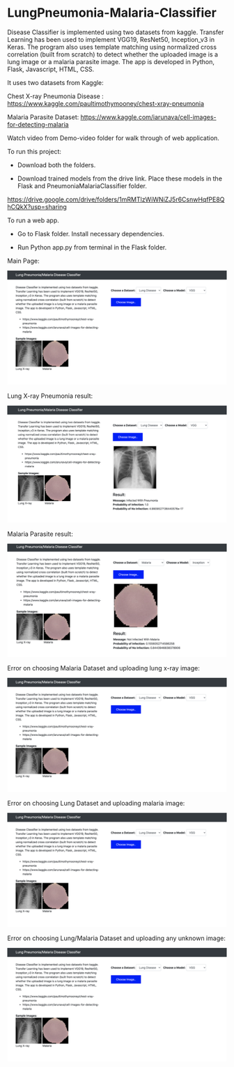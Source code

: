 # LungPneumonia-Malaria-Classifier

Disease Classifier is implemented using two datasets from kaggle.
Transfer Learning has been used to implement VGG19, ResNet50, Inception_v3 in Keras.
The program also uses template matching using normalized cross correlation (built from scratch)
to detect whether the uploaded image is a lung image or a malaria parasite image.
The app is developed in Python, Flask, Javascript, HTML, CSS.

It uses two datasets from Kaggle:

Chest X-ray Pneumonia Disease : https://www.kaggle.com/paultimothymooney/chest-xray-pneumonia 

Malaria Parasite Dataset: https://www.kaggle.com/iarunava/cell-images-for-detecting-malaria

Watch video from Demo-video folder for walk through of web application.

To run this project:

- Download both the folders.

- Download trained models from the drive link. Place these models in the Flask and PneumoniaMalariaClassifier folder.

https://drive.google.com/drive/folders/1mRMTlzWiWNiZJ5r6CsnwHqfPE8QhCQkX?usp=sharing

To run a web app.

- Go to Flask folder. Install necessary dependencies.

- Run Python app.py from terminal in the Flask folder.

Main Page:

![alt text](https://github.com/aadlakha12/LungPneumonia-Malaria-Classifier/blob/master/Images/Main-Landing.png?raw=true)

Lung X-ray Pneumonia result:

![alt text](https://github.com/aadlakha12/LungPneumonia-Malaria-Classifier/blob/master/Images/Pneumonia.png?raw=true)

Malaria Parasite result:

![alt text](https://github.com/aadlakha12/LungPneumonia-Malaria-Classifier/blob/master/Images/Malaria.png?raw=true)

Error on choosing Malaria Dataset and uploading lung x-ray image:

![alt text](https://github.com/aadlakha12/LungPneumonia-Malaria-Classifier/blob/master/Images/Main-Landing.png?raw=true)

Error on choosing Lung Dataset and uploading malaria image:

![alt text](https://github.com/aadlakha12/LungPneumonia-Malaria-Classifier/blob/master/Images/Main-Landing.png?raw=true)

Error on choosing Lung/Malaria Dataset and uploading any unknown image:

![alt text](https://github.com/aadlakha12/LungPneumonia-Malaria-Classifier/blob/master/Images/Main-Landing.png?raw=true)



